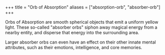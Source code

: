 +++
title = "Orb of Absorption"
aliases = ["absorption-orb", "absorber-orb"]
+++

Orbs of Absorption are smooth spherical objects that emit a uniform yellow
light. These so-called "absorber orbs" siphon away magical energy from a nearby
entity, and disperse that energy into the surrounding area.

Larger absorber orbs can even have an effect on their other innate mental
attributes, such as their emotions, intelligence, and core memories.
